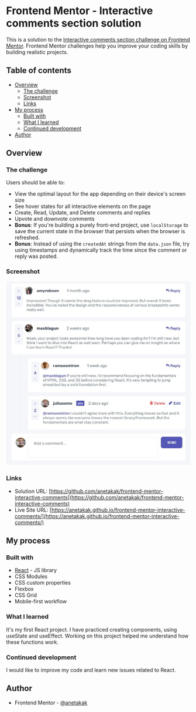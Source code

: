 # Frontend Mentor - Interactive comments section solution

This is a solution to the [Interactive comments section challenge on Frontend Mentor](https://www.frontendmentor.io/challenges/interactive-comments-section-iG1RugEG9). Frontend Mentor challenges help you improve your coding skills by building realistic projects. 

## Table of contents

- [Overview](#overview)
  - [The challenge](#the-challenge)
  - [Screenshot](#screenshot)
  - [Links](#links)
- [My process](#my-process)
  - [Built with](#built-with)
  - [What I learned](#what-i-learned)
  - [Continued development](#continued-development)
- [Author](#author)

## Overview

### The challenge

Users should be able to:

- View the optimal layout for the app depending on their device's screen size
- See hover states for all interactive elements on the page
- Create, Read, Update, and Delete comments and replies
- Upvote and downvote comments
- **Bonus**: If you're building a purely front-end project, use `localStorage` to save the current state in the browser that persists when the browser is refreshed.
- **Bonus**: Instead of using the `createdAt` strings from the `data.json` file, try using timestamps and dynamically track the time since the comment or reply was posted.

### Screenshot

![](./screenshot.jpg)

### Links

- Solution URL: [https://github.com/anetakak/frontend-mentor-interactive-comments](https://github.com/anetakak/frontend-mentor-interactive-comments)
- Live Site URL: [https://anetakak.github.io/frontend-mentor-interactive-comments/](https://anetakak.github.io/frontend-mentor-interactive-comments/)

## My process

### Built with

- [React](https://reactjs.org/) - JS library
- CSS Modules
- CSS custom properties
- Flexbox
- CSS Grid
- Mobile-first workflow

### What I learned

It's my first React project. I have practiced creating components, using useState and useEffect. Working on this project helped me understand how these functions work.

### Continued development

I would like to improve my code and learn new issues related to React. 

## Author

- Frontend Mentor - [@anetakak](https://www.frontendmentor.io/profile/anetakak)
